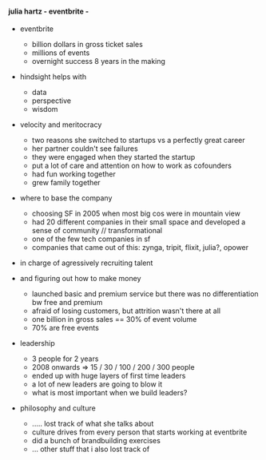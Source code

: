 #### julia hartz - eventbrite - 

- eventbrite 
	- billion dollars in gross ticket sales 
	- millions of events
	- overnight success 8 years in the making

- hindsight helps with 
	- data 
	- perspective
	- wisdom 

- velocity and meritocracy 
	- two reasons she switched to startups vs a perfectly great career
	- her partner couldn't see failures
	- they were engaged when they started the startup
	- put a lot of care and attention on how to work as cofounders
	- had fun working together
	- grew family together

- where to base the company 
	- choosing SF in 2005 when most big cos were in mountain view
	- had 20 different companies in their small space and developed a sense of community // transformational 
	- one of the few tech companies in sf
	- companies that came out of this: zynga, tripit, flixit, julia?, opower

- in charge of agressively recruiting talent 
- and figuring out how to make money 
	- launched basic and premium service but there was no differentiation bw free and premium 
	- afraid of losing customers, but attrition wasn't there at all
	- one billion in gross sales == 30% of event volume 
	- 70% are free events 

- leadership 
	- 3 people for 2 years
	- 2008 onwards => 15 / 30 / 100 / 200 / 300 people
	- ended up with huge layers of first time leaders
	- a lot of new leaders are going to blow it 
	- what is most important when we build leaders?

- philosophy and culture
	- ..... lost track of what she talks about
	- culture drives from every person that starts working at eventbrite
	- did a bunch of brandbuilding exercises
	- ... other stuff that i also lost track of 